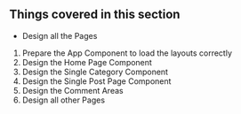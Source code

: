 ## Things covered in this section

- Design all the Pages

1. Prepare the App Component to load the layouts correctly
2. Design the Home Page Component
3. Design the Single Category Component
4. Design the Single Post Page Component
5. Design the Comment Areas
6. Design all other Pages
